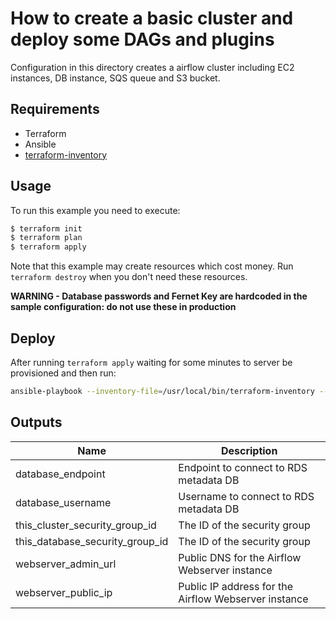 # How to create a basic cluster and deploy some DAGs and plugins

Configuration in this directory creates a airflow cluster including EC2 instances, DB instance, SQS queue and S3 bucket.


## Requirements

- Terraform
- Ansible
- [terraform-inventory](https://github.com/adammck/terraform-inventory)

## Usage

To run this example you need to execute:

```bash
$ terraform init
$ terraform plan
$ terraform apply
```

Note that this example may create resources which cost money. Run `terraform destroy` when you don't need these resources.

**WARNING - Database passwords and Fernet Key are hardcoded in the sample configuration: do not use these in production**

## Deploy

After running `terraform apply` waiting for some minutes to server be provisioned and then run:

```bash
ansible-playbook --inventory-file=/usr/local/bin/terraform-inventory --ssh-common-args='-o StrictHostKeyChecking=no' -u ubuntu ansible/deploy_dags.yml
```

<!-- BEGINNING OF PRE-COMMIT-TERRAFORM DOCS HOOK -->
## Outputs

| Name | Description |
|------|-------------|
| database\_endpoint | Endpoint to connect to RDS metadata DB |
| database\_username | Username to connect to RDS metadata DB |
| this\_cluster\_security\_group\_id | The ID of the security group |
| this\_database\_security\_group\_id | The ID of the security group |
| webserver\_admin\_url | Public DNS for the Airflow Webserver instance |
| webserver\_public\_ip | Public IP address for the Airflow Webserver instance |

<!-- END OF PRE-COMMIT-TERRAFORM DOCS HOOK -->
